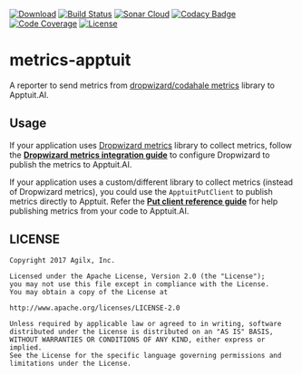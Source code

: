 [![Download](https://img.shields.io/maven-central/v/ai.apptuit.metrics/metrics-apptuit)](https://github.com/ApptuitAI/metrics-apptuit/releases/latest)
[![Build Status](https://img.shields.io/travis/ApptuitAI/metrics-apptuit.svg)](https://travis-ci.org/ApptuitAI/metrics-apptuit)
[![Sonar Cloud](https://sonarcloud.io/api/project_badges/measure?project=ai.apptuit.metrics%3Ametrics-apptuit&metric=alert_status)](https://sonarcloud.io/dashboard?id=ai.apptuit.metrics:metrics-apptuit)
[![Codacy Badge](https://app.codacy.com/project/badge/Grade/83505325e2d5444a8cec38b1931d57e9)](https://www.codacy.com/gh/ApptuitAI/metrics-apptuit/dashboard)
[![Code Coverage](https://img.shields.io/codecov/c/github/ApptuitAI/metrics-apptuit.svg)](https://codecov.io/gh/ApptuitAI/metrics-apptuit)
[![License](https://img.shields.io/github/license/ApptuitAI/metrics-apptuit.svg)](https://github.com/ApptuitAI/metrics-apptuit/blob/master/LICENSE)

# metrics-apptuit

A reporter to send metrics from [dropwizard/codahale metrics](http://metrics.dropwizard.io/) library to Apptuit.AI.

## Usage

If your application uses [Dropwizard metrics](http://metrics.dropwizard.io/) library to collect metrics, follow the **[Dropwizard metrics integration guide](https://github.com/ApptuitAI/metrics-apptuit/wiki/UsageDropwizard)** to configure Dropwizard to publish the metrics to Apptuit.AI.

If your application uses a custom/different library to collect metrics (instead of Dropwizard metrics), you could use the `ApptuitPutClient` to publish metrics directly to Apptuit. Refer the **[Put client reference guide](https://github.com/ApptuitAI/metrics-apptuit/wiki/UsagePutClient)** for help publishing metrics from your code to Apptuit.AI.


## LICENSE

```
Copyright 2017 Agilx, Inc.

Licensed under the Apache License, Version 2.0 (the "License");
you may not use this file except in compliance with the License.
You may obtain a copy of the License at

http://www.apache.org/licenses/LICENSE-2.0

Unless required by applicable law or agreed to in writing, software
distributed under the License is distributed on an "AS IS" BASIS,
WITHOUT WARRANTIES OR CONDITIONS OF ANY KIND, either express or implied.
See the License for the specific language governing permissions and
limitations under the License.
```
